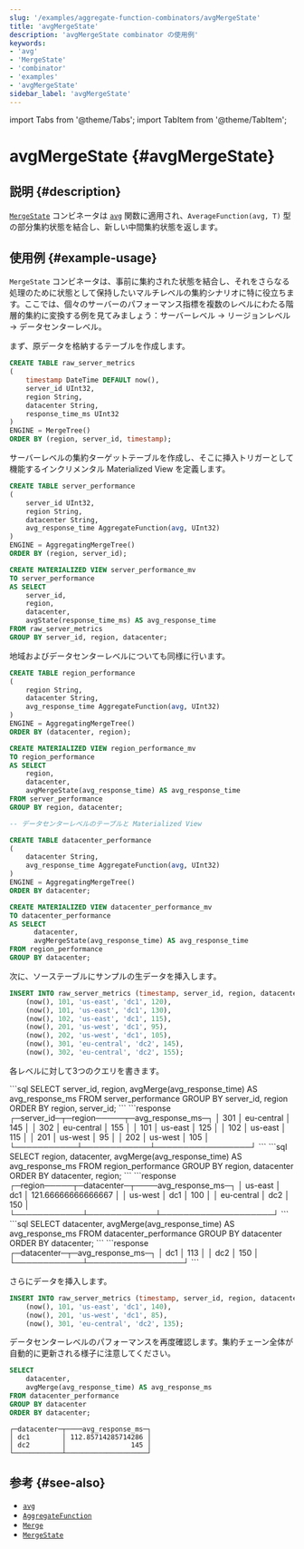 ```yaml
---
slug: '/examples/aggregate-function-combinators/avgMergeState'
title: 'avgMergeState'
description: 'avgMergeState combinator の使用例'
keywords:
- 'avg'
- 'MergeState'
- 'combinator'
- 'examples'
- 'avgMergeState'
sidebar_label: 'avgMergeState'
---
```


import Tabs from '@theme/Tabs';
import TabItem from '@theme/TabItem';



# avgMergeState {#avgMergeState}

## 説明 {#description}

[`MergeState`](/sql-reference/aggregate-functions/combinators#-state) コンビネータは
[`avg`](/sql-reference/aggregate-functions/reference/avg) 関数に適用され、`AverageFunction(avg, T)` 型の部分集約状態を結合し、新しい中間集約状態を返します。

## 使用例 {#example-usage}

`MergeState` コンビネータは、事前に集約された状態を結合し、それをさらなる処理のために状態として保持したいマルチレベルの集約シナリオに特に役立ちます。ここでは、個々のサーバーのパフォーマンス指標を複数のレベルにわたる階層的集約に変換する例を見てみましょう：サーバーレベル → リージョンレベル → データセンターレベル。

まず、原データを格納するテーブルを作成します。

```sql
CREATE TABLE raw_server_metrics
(
    timestamp DateTime DEFAULT now(),
    server_id UInt32,
    region String,
    datacenter String,
    response_time_ms UInt32
)
ENGINE = MergeTree()
ORDER BY (region, server_id, timestamp);
```

サーバーレベルの集約ターゲットテーブルを作成し、そこに挿入トリガーとして機能するインクリメンタル Materialized View を定義します。

```sql
CREATE TABLE server_performance
(
    server_id UInt32,
    region String,
    datacenter String,
    avg_response_time AggregateFunction(avg, UInt32)
)
ENGINE = AggregatingMergeTree()
ORDER BY (region, server_id);

CREATE MATERIALIZED VIEW server_performance_mv
TO server_performance
AS SELECT
    server_id,
    region,
    datacenter,
    avgState(response_time_ms) AS avg_response_time
FROM raw_server_metrics
GROUP BY server_id, region, datacenter;
```

地域およびデータセンターレベルについても同様に行います。

```sql
CREATE TABLE region_performance
(
    region String,
    datacenter String,
    avg_response_time AggregateFunction(avg, UInt32)
)
ENGINE = AggregatingMergeTree()
ORDER BY (datacenter, region);

CREATE MATERIALIZED VIEW region_performance_mv
TO region_performance
AS SELECT
    region,
    datacenter,
    avgMergeState(avg_response_time) AS avg_response_time
FROM server_performance
GROUP BY region, datacenter;

-- データセンターレベルのテーブルと Materialized View

CREATE TABLE datacenter_performance
(
    datacenter String,
    avg_response_time AggregateFunction(avg, UInt32)
)
ENGINE = AggregatingMergeTree()
ORDER BY datacenter;

CREATE MATERIALIZED VIEW datacenter_performance_mv
TO datacenter_performance
AS SELECT
      datacenter,
      avgMergeState(avg_response_time) AS avg_response_time
FROM region_performance
GROUP BY datacenter;
```

次に、ソーステーブルにサンプルの生データを挿入します。

```sql
INSERT INTO raw_server_metrics (timestamp, server_id, region, datacenter, response_time_ms) VALUES
    (now(), 101, 'us-east', 'dc1', 120),
    (now(), 101, 'us-east', 'dc1', 130),
    (now(), 102, 'us-east', 'dc1', 115),
    (now(), 201, 'us-west', 'dc1', 95),
    (now(), 202, 'us-west', 'dc1', 105),
    (now(), 301, 'eu-central', 'dc2', 145),
    (now(), 302, 'eu-central', 'dc2', 155);
```

各レベルに対して3つのクエリを書きます。

<Tabs>
  <TabItem value="Service level" label="Service level" default>
```sql
SELECT
    server_id,
    region,
    avgMerge(avg_response_time) AS avg_response_ms
FROM server_performance
GROUP BY server_id, region
ORDER BY region, server_id;
```
```response
┌─server_id─┬─region─────┬─avg_response_ms─┐
│       301 │ eu-central │             145 │
│       302 │ eu-central │             155 │
│       101 │ us-east    │             125 │
│       102 │ us-east    │             115 │
│       201 │ us-west    │              95 │
│       202 │ us-west    │             105 │
└───────────┴────────────┴─────────────────┘
```
  </TabItem>
  <TabItem value="Regional level" label="Regional level">
```sql
SELECT
    region,
    datacenter,
    avgMerge(avg_response_time) AS avg_response_ms
FROM region_performance
GROUP BY region, datacenter
ORDER BY datacenter, region;
```
```response
┌─region─────┬─datacenter─┬────avg_response_ms─┐
│ us-east    │ dc1        │ 121.66666666666667 │
│ us-west    │ dc1        │                100 │
│ eu-central │ dc2        │                150 │
└────────────┴────────────┴────────────────────┘
```
  </TabItem>
  <TabItem value="Datacenter level" label="Datacenter level">
```sql
SELECT
    datacenter,
    avgMerge(avg_response_time) AS avg_response_ms
FROM datacenter_performance
GROUP BY datacenter
ORDER BY datacenter;
```
```response
┌─datacenter─┬─avg_response_ms─┐
│ dc1        │             113 │
│ dc2        │             150 │
└────────────┴─────────────────┘
```
  </TabItem>
</Tabs>

さらにデータを挿入します。

```sql
INSERT INTO raw_server_metrics (timestamp, server_id, region, datacenter, response_time_ms) VALUES
    (now(), 101, 'us-east', 'dc1', 140),
    (now(), 201, 'us-west', 'dc1', 85),
    (now(), 301, 'eu-central', 'dc2', 135);
```

データセンターレベルのパフォーマンスを再度確認します。集約チェーン全体が自動的に更新される様子に注意してください。

```sql
SELECT
    datacenter,
    avgMerge(avg_response_time) AS avg_response_ms
FROM datacenter_performance
GROUP BY datacenter
ORDER BY datacenter;
```

```response
┌─datacenter─┬────avg_response_ms─┐
│ dc1        │ 112.85714285714286 │
│ dc2        │                145 │
└────────────┴────────────────────┘
```

## 参考 {#see-also}
- [`avg`](/sql-reference/aggregate-functions/reference/avg)
- [`AggregateFunction`](/sql-reference/data-types/aggregatefunction)
- [`Merge`](/sql-reference/aggregate-functions/combinators#-merge)
- [`MergeState`](/sql-reference/aggregate-functions/combinators#-mergestate)
